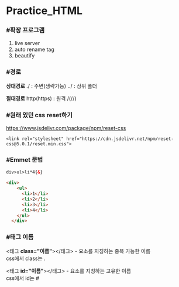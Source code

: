 # Practice_HTML

### #확장 프로그램
1. live server
2. auto rename tag
4. beautify

### #경로
__상대경로__
./ : 주변(생략가능)
../ : 상위 폴더

__절대경로__
http(https) : 원격
/(//)

### #원래 있던 css reset하기
https://www.jsdelivr.com/package/npm/reset-css
 ```
 <link rel="stylesheet" href="https://cdn.jsdelivr.net/npm/reset-css@5.0.1/reset.min.css">
```

### #Emmet 문법
```html
div>ul>li*4{&}

<div>
    <ul>
      <li>1</li>
      <li>2</li>
      <li>3</li>
      <li>4</li>
    </ul>
  </div>
```

### #태그 이름
<태그 __class="이름"__></태그> - 요소를 지칭하는 중복 가능한 이름<br/>
css에서 class는 .

<태그 __id="이름"__></태그> - 요소를 지칭하는 고유한 이름<br/>
css에서 id는 #
